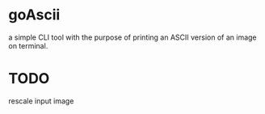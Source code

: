 # goAscii
a simple CLI tool with the purpose of printing an ASCII version of an image on terminal. 

# TODO
rescale input image

